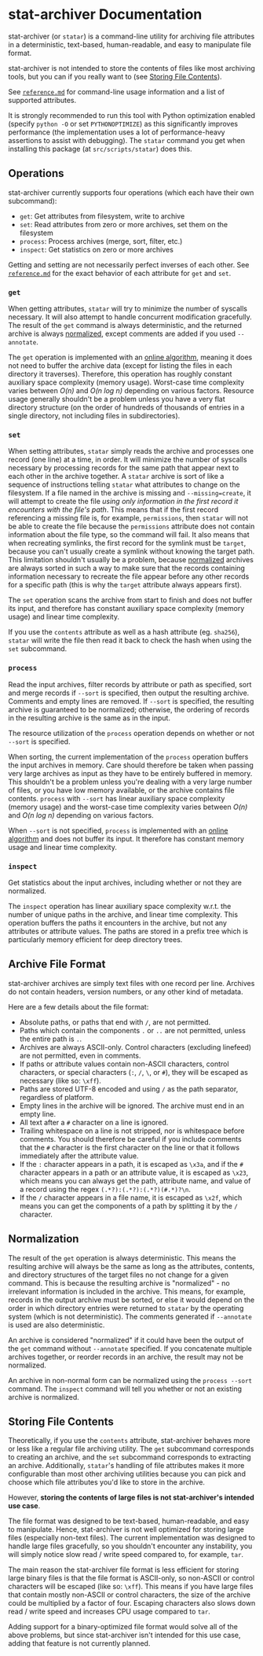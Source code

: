 <!--
License for stat-archiver, originally found here:
https://github.com/parkerhoyes/stat-archiver

Copyright (C) 2019 Parker Hoyes <contact@parkerhoyes.com>

This software is provided "as-is", without any express or implied warranty. In
no event will the authors be held liable for any damages arising from the use of
this software.

Permission is granted to anyone to use this software for any purpose, including
commercial applications, and to alter it and redistribute it freely, subject to
the following restrictions:

1. The origin of this software must not be misrepresented; you must not claim
   that you wrote the original software. If you use this software in a product,
   an acknowledgment in the product documentation would be appreciated but is
   not required.
2. Altered source versions must be plainly marked as such, and must not be
   misrepresented as being the original software.
3. This notice may not be removed or altered from any source distribution.
-->

# stat-archiver Documentation

stat-archiver (or `statar`) is a command-line utility for archiving file
attributes in a deterministic, text-based, human-readable, and easy to
manipulate file format.

stat-archiver is not intended to store the contents of files like most archiving
tools, but you can if you really want to (see [Storing File Contents]).

See [`reference.md`][Reference] for command-line usage information and a list of
supported attributes.

It is strongly recommended to run this tool with Python optimization enabled
(specify `python -O` or set `PYTHONOPTIMIZE`) as this significantly improves
performance (the implementation uses a lot of performance-heavy assertions to
assist with debugging). The `statar` command you get when installing this
package (at `src/scripts/statar`) does this.

[Storing File Contents]: #storing-file-contents
[Reference]: reference.md

## Operations

stat-archiver currently supports four operations (which each have their own
subcommand):

- `get`: Get attributes from filesystem, write to archive
- `set`: Read attributes from zero or more archives, set them on the filesystem
- `process`: Process archives (merge, sort, filter, etc.)
- `inspect`: Get statistics on zero or more archives

Getting and setting are not necessarily perfect inverses of each other. See
[`reference.md`][Reference] for the exact behavior of each attribute for `get`
and `set`.

### `get`

When getting attributes, `statar` will try to minimize the number of syscalls
necessary. It will also attempt to handle concurrent modification gracefully.
The result of the `get` command is always deterministic, and the returned
archive is always [normalized][Normalization], except comments are added if you
used `--annotate`.

The `get` operation is implemented with an [online algorithm][Wikipedia: Online
Algorithm], meaning it does not need to buffer the archive data (except for
listing the files in each directory it traverses). Therefore, this operation has
roughly constant auxiliary space complexity (memory usage). Worst-case time
complexity varies between _O(n)_ and _O(n log n)_ depending on various factors.
Resource usage generally shouldn't be a problem unless you have a very flat
directory structure (on the order of hundreds of thousands of entries in a
single directory, not including files in subdirectories).

[Normalization]: #normalization
[Wikipedia: Online Algorithm]: https://en.wikipedia.org/wiki/Online_algorithm

### `set`

When setting attributes, `statar` simply reads the archive and processes one
record (one line) at a time, in order. It will minimize the number of syscalls
necessary by processing records for the same path that appear next to each other
in the archive together. A `statar` archive is sort of like a sequence of
instructions telling `statar` what attributes to change on the filesystem. If a
file named in the archive is missing and `--missing=create`, it will attempt to
create the file _using only information in the first record it encounters with
the file's path_. This means that if the first record referencing a missing file
is, for example, `permissions`, then `statar` will not be able to create the
file because the `permissions` attribute does not contain information about the
file type, so the command will fail. It also means that when recreating
symlinks, the first record for the symlink must be `target`, because you can't
usually create a symlink without knowing the target path. This limitation
shouldn't usually be a problem, because [normalized][Normalization] archives are
always sorted in such a way to make sure that the records containing information
necessary to recreate the file appear before any other records for a specific
path (this is why the `target` attribute always appears first).

The `set` operation scans the archive from start to finish and does not buffer
its input, and therefore has constant auxiliary space complexity (memory usage)
and linear time complexity.

If you use the `contents` attribute as well as a hash attribute (eg. `sha256`),
`statar` will write the file then read it back to check the hash when using the
`set` subcommand.

### `process`

Read the input archives, filter records by attribute or path as specified, sort
and merge records if `--sort` is specified, then output the resulting archive.
Comments and empty lines are removed. If `--sort` is specified, the resulting
archive is guaranteed to be normalized; otherwise, the ordering of records in
the resulting archive is the same as in the input.

The resource utilization of the `process` operation depends on whether or not
`--sort` is specified.

When sorting, the current implementation of the `process` operation buffers the
input archives in memory. Care should therefore be taken when passing very large
archives as input as they have to be entirely buffered in memory. This shouldn't
be a problem unless you're dealing with a very large number of files, or you
have low memory available, or the archive contains file contents. `process` with
`--sort` has linear auxiliary space complexity (memory usage) and the worst-case
time complexity varies between _O(n)_ and _O(n log n)_ depending on various
factors.

When `--sort` is not specified, `process` is implemented with an [online
algorithm][Wikipedia: Online Algorithm] and does not buffer its input. It
therefore has constant memory usage and linear time complexity.

### `inspect`

Get statistics about the input archives, including whether or not they are
normalized.

The `inspect` operation has linear auxiliary space complexity w.r.t. the number
of unique paths in the archive, and linear time complexity. This operation
buffers the paths it encounters in the archive, but not any attributes or
attribute values. The paths are stored in a prefix tree which is particularly
memory efficient for deep directory trees.

## Archive File Format

stat-archiver archives are simply text files with one record per line. Archives
do not contain headers, version numbers, or any other kind of metadata.

Here are a few details about the file format:

- Absolute paths, or paths that end with `/`, are not permitted.
- Paths which contain the components `.` or `..` are not permitted, unless the
  entire path is `.`.
- Archives are always ASCII-only. Control characters (excluding linefeed) are
  not permitted, even in comments.
- If paths or attribute values contain non-ASCII characters, control characters,
  or special characters (`:`, `/`, `\`, or `#`), they will be escaped as
  necessary (like so: `\xff`).
- Paths are stored UTF-8 encoded and using `/` as the path separator, regardless
  of platform.
- Empty lines in the archive will be ignored. The archive must end in an empty
  line.
- All text after a `#` character on a line is ignored.
- Trailing whitespace on a line is not stripped, nor is whitespace before
  comments. You should therefore be careful if you include comments that the
  `#` character is the first character on the line or that it follows
  immediately after the attribute value.
- If the `:` character appears in a path, it is escaped as `\x3a`, and if the
  `#` character appears in a path or an attribute value, it is escaped as
  `\x23`, which means you can always get the path, attribute name, and value of
  a record using the regex `(.*?):(.*?):(.*?)(#.*)?\n`.
- If the `/` character appears in a file name, it is escaped as `\x2f`, which
  means you can get the components of a path by splitting it by the `/`
  character.

## Normalization

The result of the `get` operation is always deterministic. This means the
resulting archive will always be the same as long as the attributes, contents,
and directory structures of the target files no not change for a given command.
This is because the resulting archive is "normalized" - no irrelevant
information is included in the archive. This means, for example, records in the
output archive must be sorted, or else it would depend on the order in which
directory entries were returned to `statar` by the operating system (which is
not deterministic). The comments generated if `--annotate` is used are also
deterministic.

An archive is considered "normalized" if it could have been the output of the
`get` command without `--annotate` specified. If you concatenate multiple
archives together, or reorder records in an archive, the result may not be
normalized.

An archive in non-normal form can be normalized using the `process --sort`
command. The `inspect` command will tell you whether or not an existing archive
is normalized.

## Storing File Contents

Theoretically, if you use the `contents` attribute, stat-archiver behaves more
or less like a regular file archiving utility. The `get` subcommand corresponds
to creating an archive, and the `set` subcommand corresponds to extracting an
archive. Additionally, `statar`'s handling of file attributes makes it more
configurable than most other archiving utilities because you can pick and choose
which file attributes you'd like to store in the archive.

However, **storing the contents of large files is not stat-archiver's intended
use case**.

The file format was designed to be text-based, human-readable, and easy to
manipulate. Hence, stat-archiver is not well optimized for storing large files
(especially non-text files). The current implementation was designed to handle
large files gracefully, so you shouldn't encounter any instability, you will
simply notice slow read / write speed compared to, for example, `tar`.

The main reason the stat-archiver file format is less efficient for storing
large binary files is that the file format is ASCII-only, so non-ASCII or
control characters will be escaped (like so: `\xff`). This means if you have
large files that contain mostly non-ASCII or control characters, the size of the
archive could be multiplied by a factor of four. Escaping characters also slows
down read / write speed and increases CPU usage compared to `tar`.

Adding support for a binary-optimized file format would solve all of the above
problems, but since stat-archiver isn't intended for this use case, adding that
feature is not currently planned.
